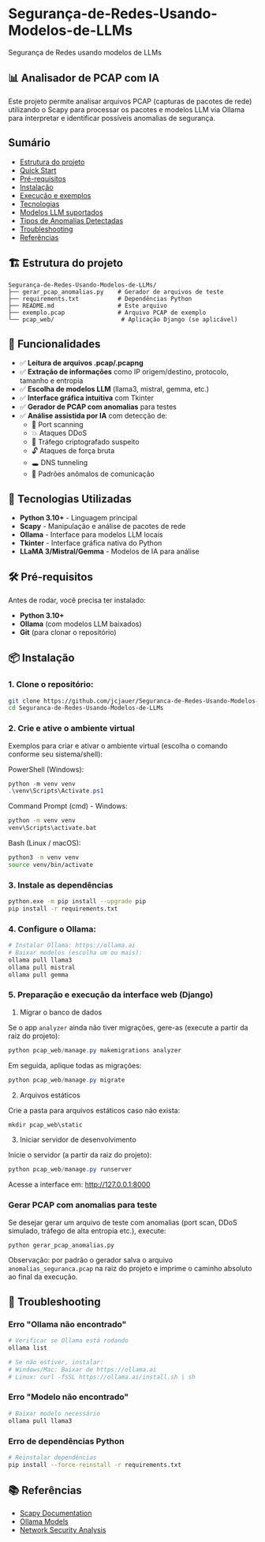 # Segurança-de-Redes-Usando-Modelos-de-LLMs
Segurança de Redes usando modelos de LLMs

## 📊 Analisador de PCAP com IA

Este projeto permite analisar arquivos PCAP (capturas de pacotes de rede) utilizando o Scapy para processar os pacotes e modelos LLM via Ollama para interpretar e identificar possíveis anomalias de segurança.

## Sumário

- [Estrutura do projeto](#-estrutura-do-projeto)
- [Quick Start](#-quick-start)
- [Pré-requisitos](#-pré-requisitos)
- [Instalação](#-instalação)
- [Execução e exemplos](#-execução-e-exemplos)
- [Tecnologias](#-tecnologias-utilizadas)
- [Modelos LLM suportados](#-modelos-llm-suportados)
- [Tipos de Anomalias Detectadas](#-tipos-de-anomalias-detectadas)
- [Troubleshooting](#-troubleshooting)
- [Referências](#-referências)

## 🏗️ Estrutura do projeto

```
Segurança-de-Redes-Usando-Modelos-de-LLMs/
├── gerar_pcap_anomalias.py    # Gerador de arquivos de teste
├── requirements.txt           # Dependências Python
├── README.md                  # Este arquivo
├── exemplo.pcap               # Arquivo PCAP de exemplo
└── pcap_web/                   # Aplicação Django (se aplicável)
```

## 🚀 Funcionalidades

- ✅ **Leitura de arquivos .pcap/.pcapng**
- ✅ **Extração de informações** como IP origem/destino, protocolo, tamanho e entropia
- ✅ **Escolha de modelos LLM** (llama3, mistral, gemma, etc.)
- ✅ **Interface gráfica intuitiva** com Tkinter
- ✅ **Gerador de PCAP com anomalias** para testes
- ✅ **Análise assistida por IA** com detecção de:
  - 🎯 Port scanning
  - 💥 Ataques DDoS
  - 🔐 Tráfego criptografado suspeito
  - 🔓 Ataques de força bruta
  - 🕳️ DNS tunneling
  - 📡 Padrões anômalos de comunicação

## 🔧 Tecnologias Utilizadas

- **Python 3.10+** - Linguagem principal
- **Scapy** - Manipulação e análise de pacotes de rede
- **Ollama** - Interface para modelos LLM locais
- **Tkinter** - Interface gráfica nativa do Python
- **LLaMA 3/Mistral/Gemma** - Modelos de IA para análise

## 🛠️ Pré-requisitos

Antes de rodar, você precisa ter instalado:

- **Python 3.10+**
- **Ollama** (com modelos LLM baixados)
- **Git** (para clonar o repositório)

## 📦 Instalação

### 1. Clone o repositório:
```bash
git clone https://github.com/jcjauer/Seguranca-de-Redes-Usando-Modelos-de-LLMs.git
cd Seguranca-de-Redes-Usando-Modelos-de-LLMs
```

### 2. Crie e ative o ambiente virtual
Exemplos para criar e ativar o ambiente virtual (escolha o comando conforme seu sistema/shell):

PowerShell (Windows):
```powershell
python -m venv venv
.\venv\Scripts\Activate.ps1
```

Command Prompt (cmd) - Windows:
```cmd
python -m venv venv
venv\Scripts\activate.bat
```

Bash (Linux / macOS):
```bash
python3 -m venv venv
source venv/bin/activate
```

### 3. Instale as dependências
```bash
python.exe -m pip install --upgrade pip
pip install -r requirements.txt
```

### 4. Configure o Ollama:
```bash
# Instalar Ollama: https://ollama.ai
# Baixar modelos (escolha um ou mais):
ollama pull llama3
ollama pull mistral
ollama pull gemma
```

### 5. Preparação e execução da interface web (Django)

1) Migrar o banco de dados

Se o app `analyzer` ainda não tiver migrações, gere-as (execute a partir da raiz do projeto):
```powershell
python pcap_web/manage.py makemigrations analyzer
```
Em seguida, aplique todas as migrações:
```powershell
python pcap_web/manage.py migrate
```

2) Arquivos estáticos

Crie a pasta para arquivos estáticos caso não exista:
```powershell
mkdir pcap_web\static
```

3) Iniciar servidor de desenvolvimento

Inicie o servidor (a partir da raiz do projeto):
```powershell
python pcap_web/manage.py runserver
```

Acesse a interface em: http://127.0.0.1:8000

### Gerar PCAP com anomalias para teste

Se desejar gerar um arquivo de teste com anomalias (port scan, DDoS simulado, tráfego de alta entropia etc.), execute:
```bash
python gerar_pcap_anomalias.py
```

Observação: por padrão o gerador salva o arquivo `anomalias_seguranca.pcap` na raiz do projeto e imprime o caminho absoluto ao final da execução.

## 🚨 Troubleshooting

### Erro "Ollama não encontrado"
```bash
# Verificar se Ollama está rodando
ollama list

# Se não estiver, instalar:
# Windows/Mac: Baixar de https://ollama.ai
# Linux: curl -fsSL https://ollama.ai/install.sh | sh
```

### Erro "Modelo não encontrado"
```bash
# Baixar modelo necessário
ollama pull llama3
```

### Erro de dependências Python
```bash
# Reinstalar dependências
pip install --force-reinstall -r requirements.txt
```

## 📚 Referências

- [Scapy Documentation](https://scapy.readthedocs.io/)
- [Ollama Models](https://ollama.ai/library)
- [Network Security Analysis](https://www.sans.org/white-papers/)
